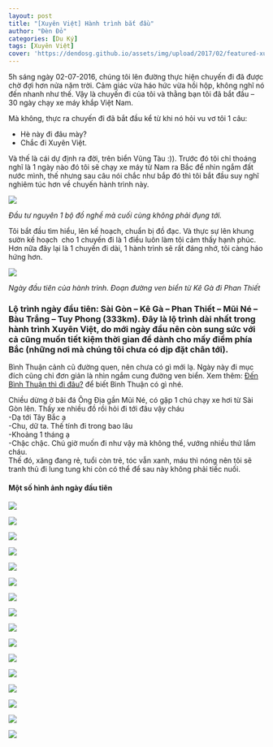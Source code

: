 ```yaml
---
layout: post
title: "[Xuyên Việt] Hành trình bắt đầu"
author: "Đèn Đỏ"
categories: [Du Ký]
tags: [Xuyên Việt]
cover: 'https://dendosg.github.io/assets/img/upload/2017/02/featured-xuyen-viet-binh-thuan.jpg'
---
```



5h sáng ngày 02-07-2016, chúng tôi lên đường thực hiện chuyến đi đã được chờ đợi hơn nửa năm trời. Cảm giác vừa háo hức vừa hồi hộp, không nghĩ nó đến nhanh như thế. Vậy là chuyến đi của tôi và thằng bạn tôi đã bắt đầu – 30 ngày chạy xe máy khắp Việt Nam.

Mà không, thực ra chuyến đi đã bắt đầu kể từ khi nó hỏi vu vơ tôi 1 câu:

*   Hè này đi đâu mày?
*   Chắc đi Xuyên Việt.

Và thế là cái dự định ra đời, trên biển Vũng Tàu :)). Trước đó tôi chỉ thoáng nghĩ là 1 ngày nào đó tôi sẽ chạy xe máy từ Nam ra Bắc để nhìn ngắm đất nước mình, thế nhưng sau câu nói chắc như bắp đó thì tôi bắt đầu suy nghĩ nghiêm túc hơn về chuyến hành trình này.

![](https://dendosg.github.io/assets/img/upload/2017/02/xuyen-viet-mui-ne-phan-thiet-bau-trang.jpg)

*Đầu tư nguyên 1 bộ đồ nghề mà cuối cùng không phải đụng tới.*

Tôi bắt đầu tìm hiểu, lên kế hoạch, chuẩn bị đồ đạc. Và thực sự lên khung sườn kế hoạch  cho 1 chuyến đi là 1 điều luôn làm tôi cảm thấy hạnh phúc. Hơn nữa đây lại là 1 chuyến đi dài, 1 hành trình sẽ rất đáng nhớ, tôi càng háo hứng hơn.

![](https://dendosg.github.io/assets/img/upload/2017/02/xuyen-viet-mui-ne-phan-thiet-bau-trang-15.jpg)

*Ngày đầu tiên của hành trình. Đoạn đường ven biển từ Kê Gà đi Phan Thiết*

### Lộ trình ngày đầu tiên: Sài Gòn – Kê Gà – Phan Thiết – Mũi Né – Bàu Trắng – Tuy Phong (333km). Đây là lộ trình dài nhất trong hành trình Xuyên Việt, do mới ngày đầu nên còn sung sức với cả cũng muốn tiết kiệm thời gian để dành cho mấy điểm phía Bắc (những nơi mà chúng tôi chưa có dịp đặt chân tới).

Bình Thuận cảnh cũ đường quen, nên chưa có gì mới lạ. Ngày này đi mục đích cũng chỉ đơn giản là nhìn ngắm cung đường ven biển. Xem thêm: [Đến Bình Thuận thì đi đâu?](http://ngaoduky.com/di-dau-binh-thuan) để biết Bình Thuận có gì nhé.

Chiều dừng ở bãi đá Ông Địa gần Mũi Né, có gặp 1 chú chạy xe hơi từ Sài Gòn lên. Thấy xe nhiều đồ rồi hỏi đi tới đâu vậy cháu  
-Dạ tới Tây Bắc ạ  
-Chu, dữ ta. Thế tính đi trong bao lâu  
-Khoảng 1 tháng ạ  
-Chậc chậc. Chú giờ muốn đi như vậy mà không thể, vướng nhiều thứ lắm cháu.  
Thế đó, xăng đang rẻ, tuổi còn trẻ, tóc vẫn xanh, máu thì nóng nên tôi sẽ tranh thủ đi lung tung khi còn có thể để sau này không phải tiếc nuối.


#### Một số hình ảnh ngày đầu tiên

![](https://dendosg.github.io/assets/img/upload/2017/02/xuyen-viet-mui-ne-phan-thiet-bau-trang-2.jpg)

![](https://dendosg.github.io/assets/img/upload/2017/02/xuyen-viet-mui-ne-phan-thiet-bau-trang-6.jpg)

![](https://dendosg.github.io/assets/img/upload/2017/02/xuyen-viet-mui-ne-phan-thiet-bau-trang-14.jpg)

![](https://dendosg.github.io/assets/img/upload/2017/02/xuyen-viet-mui-ne-phan-thiet-bau-trang-5.jpg)

![](https://dendosg.github.io/assets/img/upload/2017/02/xuyen-viet-mui-ne-phan-thiet-bau-trang-4.jpg)

![](https://dendosg.github.io/assets/img/upload/2017/02/xuyen-viet-mui-ne-phan-thiet-bau-trang-8.jpg)

![](https://dendosg.github.io/assets/img/upload/2017/02/xuyen-viet-mui-ne-phan-thiet-bau-trang-3.jpg)

![](https://dendosg.github.io/assets/img/upload/2017/02/xuyen-viet-mui-ne-phan-thiet-bau-trang-7.jpg)

![](https://dendosg.github.io/assets/img/upload/2017/02/xuyen-viet-mui-ne-phan-thiet-bau-trang-9.jpg)

![](https://dendosg.github.io/assets/img/upload/2017/02/xuyen-viet-mui-ne-phan-thiet-bau-trang-12.jpg)

![](https://dendosg.github.io/assets/img/upload/2017/02/xuyen-viet-mui-ne-phan-thiet-bau-trang-11.jpg)

![](https://dendosg.github.io/assets/img/upload/2017/02/xuyen-viet-mui-ne-phan-thiet-bau-trang-16.jpg)

![](https://dendosg.github.io/assets/img/upload/2017/02/xuyen-viet-mui-ne-phan-thiet-bau-trang-17.jpg)

![](https://dendosg.github.io/assets/img/upload/2017/02/xuyen-viet-mui-ne-phan-thiet-bau-trang-1.jpg)

![](https://dendosg.github.io/assets/img/upload/2017/02/xuyen-viet-mui-ne-phan-thiet-bau-trang-10.jpg)

![](https://dendosg.github.io/assets/img/upload/2017/02/xuyen-viet-mui-ne-phan-thiet-bau-trang-13.jpg)
